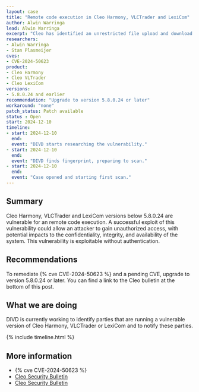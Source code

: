 ```yaml
---
layout: case
title: "Remote code execution in Cleo Harmony, VLCTrader and LexiCom"
author: Alwin Warringa
lead: Alwin Warringa
excerpt: "Cleo has identified an unrestricted file upload and download vulnerability (CVE-2024-50623) that could lead to remote code execution"
researchers:
- Alwin Warringa
- Stan Plasmeijer
cves:
- CVE-2024-50623
product:
- Cleo Harmony
- Cleo VLTrader
- Cleo LexiCom
versions: 
- 5.8.0.24 and earlier
recommendation: "Upgrade to version 5.8.0.24 or later"
workaround: "none"
patch_status: Patch available
status : Open
start: 2024-12-10
timeline:
- start: 2024-12-10
  end:
  event: "DIVD starts researching the vulnerability."
- start: 2024-12-10
  end:
  event: "DIVD finds fingerprint, preparing to scan."
- start: 2024-12-10
  end:
  event: "Case opened and starting first scan."
---
```


## Summary
Cleo Harmony, VLCTrader and LexiCom versions below 5.8.0.24 are vulnerable for an remote code execution. A successful exploit of this vulnerability could allow an attacker to gain unauthorized access, with potential impacts to the confidentiality, integrity, and availability of the system. This vulnerability is exploitable without authentication. 

## Recommendations

To remediate {% cve CVE-2024-50623 %} and a pending CVE, upgrade to version 5.8.0.24 or later. You can find a link to the Cleo bulletin at the bottom of this post.

## What we are doing

DIVD is currently working to identify parties that are running a vulnerable version of Cleo Harmony, VLCTrader or LexiCom and to notify these parties. 

{% include timeline.html %}

## More information

* {% cve CVE-2024-50623 %}
* [Cleo Security Bulletin](https://support.cleo.com/hc/en-us/articles/27140294267799-Cleo-Product-Security-Advisory-CVE-2024-50623)
* [Cleo Security Bulletin](https://support.cleo.com/hc/en-us/articles/28408134019735-Cleo-Product-Security-Advisory-CVE-Pending)
